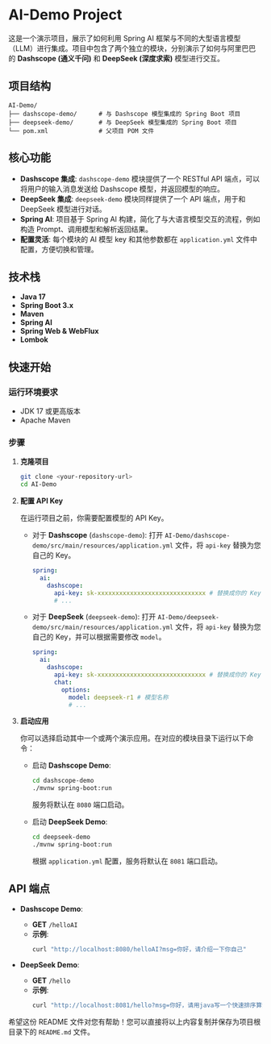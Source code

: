 # AI-Demo Project

这是一个演示项目，展示了如何利用 Spring AI 框架与不同的大型语言模型（LLM）进行集成。项目中包含了两个独立的模块，分别演示了如何与阿里巴巴的 **Dashscope (通义千问)** 和 **DeepSeek (深度求索)** 模型进行交互。

## 项目结构

```
AI-Demo/
├── dashscope-demo/      # 与 Dashscope 模型集成的 Spring Boot 项目
├── deepseek-demo/       # 与 DeepSeek 模型集成的 Spring Boot 项目
└── pom.xml              # 父项目 POM 文件
```

## 核心功能

  * **Dashscope 集成**: `dashscope-demo` 模块提供了一个 RESTful API 端点，可以将用户的输入消息发送给 Dashscope 模型，并返回模型的响应。
  * **DeepSeek 集成**: `deepseek-demo` 模块同样提供了一个 API 端点，用于和 DeepSeek 模型进行对话。
  * **Spring AI**: 项目基于 Spring AI 构建，简化了与大语言模型交互的流程，例如构造 Prompt、调用模型和解析返回结果。
  * **配置灵活**: 每个模块的 AI 模型 key 和其他参数都在 `application.yml` 文件中配置，方便切换和管理。

## 技术栈

  * **Java 17**
  * **Spring Boot 3.x**
  * **Maven**
  * **Spring AI**
  * **Spring Web & WebFlux**
  * **Lombok**

## 快速开始

### 运行环境要求

  * JDK 17 或更高版本
  * Apache Maven

### 步骤

1.  **克隆项目**

    ```bash
    git clone <your-repository-url>
    cd AI-Demo
    ```

2.  **配置 API Key**

    在运行项目之前，你需要配置模型的 API Key。

      * 对于 **Dashscope** (`dashscope-demo`):
        打开 `AI-Demo/dashscope-demo/src/main/resources/application.yml` 文件，将 `api-key` 替换为您自己的 Key。

        ```yaml
        spring:
          ai:
            dashscope:
              api-key: sk-xxxxxxxxxxxxxxxxxxxxxxxxxxxxxx # 替换成你的 Key
              # ...
        ```

      * 对于 **DeepSeek** (`deepseek-demo`):
        打开 `AI-Demo/deepseek-demo/src/main/resources/application.yml` 文件，将 `api-key` 替换为您自己的 Key，并可以根据需要修改 `model`。

        ```yaml
        spring:
          ai:
            dashscope:
              api-key: sk-xxxxxxxxxxxxxxxxxxxxxxxxxxxxxx # 替换成你的 Key
              chat:
                options:
                  model: deepseek-r1 # 模型名称
                  # ...
        ```

3.  **启动应用**

    你可以选择启动其中一个或两个演示应用。在对应的模块目录下运行以下命令：

      * 启动 **Dashscope Demo**:

        ```bash
        cd dashscope-demo
        ./mvnw spring-boot:run
        ```

        服务将默认在 `8080` 端口启动。

      * 启动 **DeepSeek Demo**:

        ```bash
        cd deepseek-demo
        ./mvnw spring-boot:run
        ```

        根据 `application.yml` 配置，服务将默认在 `8081` 端口启动。

## API 端点

  * **Dashscope Demo**:

      * **GET** `/helloAI`
      * **示例**:
        ```bash
        curl "http://localhost:8080/helloAI?msg=你好，请介绍一下你自己"
        ```

  * **DeepSeek Demo**:

      * **GET** `/hello`
      * **示例**:
        ```bash
        curl "http://localhost:8081/hello?msg=你好，请用java写一个快速排序算法"
        ```

希望这份 README 文件对您有帮助！您可以直接将以上内容复制并保存为项目根目录下的 `README.md` 文件。
